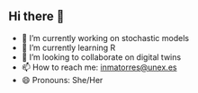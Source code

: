 ## Hi there 👋



- 🔭 I’m currently working on stochastic models
- 🌱 I’m currently learning R
- 👯 I’m looking to collaborate on digital twins
- 📫 How to reach me: inmatorres@unex.es
- 😄 Pronouns: She/Her

